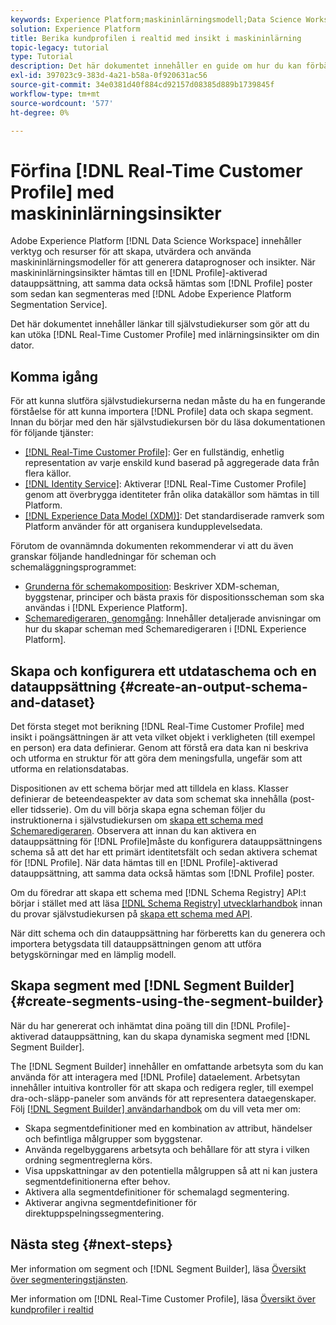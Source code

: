 ```yaml
---
keywords: Experience Platform;maskininlärningsmodell;Data Science Workspace;Real-Time Customer Profile;populära ämnen;maskininlärningsinsikter
solution: Experience Platform
title: Berika kundprofilen i realtid med insikt i maskininlärning
topic-legacy: tutorial
type: Tutorial
description: Det här dokumentet innehåller en guide om hur du kan förbättra kundprofilen i realtid med maskininlärningsinsikter.
exl-id: 397023c9-383d-4a21-b58a-0f920631ac56
source-git-commit: 34e0381d40f884cd92157d08385d889b1739845f
workflow-type: tm+mt
source-wordcount: '577'
ht-degree: 0%

---
```


# Förfina [!DNL Real-Time Customer Profile] med maskininlärningsinsikter

Adobe Experience Platform [!DNL Data Science Workspace] innehåller verktyg och resurser för att skapa, utvärdera och använda maskininlärningsmodeller för att generera dataprognoser och insikter. När maskininlärningsinsikter hämtas till en [!DNL Profile]-aktiverad datauppsättning, att samma data också hämtas som [!DNL Profile] poster som sedan kan segmenteras med [!DNL Adobe Experience Platform Segmentation Service].

Det här dokumentet innehåller länkar till självstudiekurser som gör att du kan utöka [!DNL Real-Time Customer Profile] med inlärningsinsikter om din dator.

## Komma igång

För att kunna slutföra självstudiekurserna nedan måste du ha en fungerande förståelse för att kunna importera [!DNL Profile] data och skapa segment. Innan du börjar med den här självstudiekursen bör du läsa dokumentationen för följande tjänster:

- [[!DNL Real-Time Customer Profile]](../../profile/home.md): Ger en fullständig, enhetlig representation av varje enskild kund baserad på aggregerade data från flera källor.
- [[!DNL Identity Service]](../../identity-service/home.md): Aktiverar [!DNL Real-Time Customer Profile] genom att överbrygga identiteter från olika datakällor som hämtas in till Platform.
- [[!DNL Experience Data Model (XDM)]](../../xdm/home.md): Det standardiserade ramverk som Platform använder för att organisera kundupplevelsedata.

Förutom de ovannämnda dokumenten rekommenderar vi att du även granskar följande handledningar för scheman och schemaläggningsprogrammet:

- [Grunderna för schemakomposition](../../xdm/schema/composition.md): Beskriver XDM-scheman, byggstenar, principer och bästa praxis för dispositionsscheman som ska användas i [!DNL Experience Platform].
- [Schemaredigeraren, genomgång](../../xdm/tutorials/create-schema-ui.md): Innehåller detaljerade anvisningar om hur du skapar scheman med Schemaredigeraren i [!DNL Experience Platform].

## Skapa och konfigurera ett utdataschema och en datauppsättning {#create-an-output-schema-and-dataset}

Det första steget mot berikning [!DNL Real-Time Customer Profile] med insikt i poängsättningen är att veta vilket objekt i verkligheten (till exempel en person) era data definierar. Genom att förstå era data kan ni beskriva och utforma en struktur för att göra dem meningsfulla, ungefär som att utforma en relationsdatabas.

Dispositionen av ett schema börjar med att tilldela en klass. Klasser definierar de beteendeaspekter av data som schemat ska innehålla (post- eller tidsserie). Om du vill börja skapa egna scheman följer du instruktionerna i självstudiekursen om [skapa ett schema med Schemaredigeraren](../../xdm/tutorials/create-schema-ui.md). Observera att innan du kan aktivera en datauppsättning för [!DNL Profile]måste du konfigurera datauppsättningens schema så att det har ett primärt identitetsfält och sedan aktivera schemat för [!DNL Profile]. När data hämtas till en [!DNL Profile]-aktiverad datauppsättning, att samma data också hämtas som [!DNL Profile] poster.

Om du föredrar att skapa ett schema med [!DNL Schema Registry] API:t börjar i stället med att läsa [[!DNL Schema Registry] utvecklarhandbok](../../xdm/api/getting-started.md) innan du provar självstudiekursen på [skapa ett schema med API](../../xdm/tutorials/create-schema-api.md).

När ditt schema och din datauppsättning har förberetts kan du generera och importera betygsdata till datauppsättningen genom att utföra betygskörningar med en lämplig modell.

## Skapa segment med [!DNL Segment Builder] {#create-segments-using-the-segment-builder}

När du har genererat och inhämtat dina poäng till din [!DNL Profile]-aktiverad datauppsättning, kan du skapa dynamiska segment med [!DNL Segment Builder].

The [!DNL Segment Builder] innehåller en omfattande arbetsyta som du kan använda för att interagera med [!DNL Profile] dataelement. Arbetsytan innehåller intuitiva kontroller för att skapa och redigera regler, till exempel dra-och-släpp-paneler som används för att representera dataegenskaper. Följ [[!DNL Segment Builder] användarhandbok](../../segmentation/ui/segment-builder.md) om du vill veta mer om:

- Skapa segmentdefinitioner med en kombination av attribut, händelser och befintliga målgrupper som byggstenar.
- Använda regelbyggarens arbetsyta och behållare för att styra i vilken ordning segmentreglerna körs.
- Visa uppskattningar av den potentiella målgruppen så att ni kan justera segmentdefinitionerna efter behov.
- Aktivera alla segmentdefinitioner för schemalagd segmentering.
- Aktiverar angivna segmentdefinitioner för direktuppspelningssegmentering.

## Nästa steg {#next-steps}

Mer information om segment och [!DNL Segment Builder], läsa [Översikt över segmenteringstjänsten](../../segmentation/home.md).

Mer information om [!DNL Real-Time Customer Profile], läsa [Översikt över kundprofiler i realtid](../../profile/home.md)
